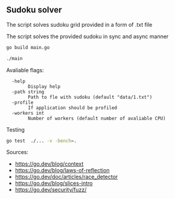 ## Sudoku solver

The script solves sudoku grid provided in a form of .txt file

The script solves the provided sudoku in sync and async manner

```bash
go build main.go

./main
```

Avaliable flags:
```
  -help
        Display help 
  -path string
        Path to fle with sudoku (default "data/1.txt")
  -profile
        If application should be profiled
  -workers int
        Number of workers (default number of avaliable CPU)
```


Testing

```bash
go test  ./... -v -bench=.
```

Sources:
- https://go.dev/blog/context
- https://go.dev/blog/laws-of-reflection
- https://go.dev/doc/articles/race_detector
- https://go.dev/blog/slices-intro
- https://go.dev/security/fuzz/
